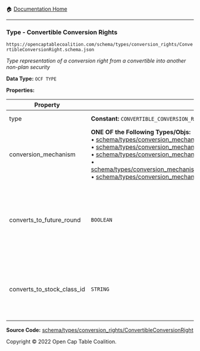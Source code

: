 :house: [Documentation Home](../../../../)

---

### Type - Convertible Conversion Rights

`https://opencaptablecoalition.com/schema/types/conversion_rights/ConvertibleConversionRight.schema.json`

_Type representation of a conversion right from a convertible into another non-plan security_

**Data Type:** `OCF TYPE`

**Properties:**

| Property                   | Type                                                                                                                                                                                                                                                                                                                                                                                                                                                                                                                                                                                                                                                                                                                                                                                                                                                    | Description                                                                                                         | Required   |
| -------------------------- | ------------------------------------------------------------------------------------------------------------------------------------------------------------------------------------------------------------------------------------------------------------------------------------------------------------------------------------------------------------------------------------------------------------------------------------------------------------------------------------------------------------------------------------------------------------------------------------------------------------------------------------------------------------------------------------------------------------------------------------------------------------------------------------------------------------------------------------------------------- | ------------------------------------------------------------------------------------------------------------------- | ---------- |
| type                       | **Constant:** `CONVERTIBLE_CONVERSION_RIGHT`                                                                                                                                                                                                                                                                                                                                                                                                                                                                                                                                                                                                                                                                                                                                                                                                            | Scalar Constant                                                                                                     | -          |
| conversion_mechanism       | **ONE OF the Following Types/Objs:**</br>&bull; [schema/types/conversion_mechanisms/SAFEConversionMechanism](../../../../schema/types/conversion_mechanisms/SAFEConversionMechanism.md)</br>&bull; [schema/types/conversion_mechanisms/NoteConversionMechanism](../../../../schema/types/conversion_mechanisms/NoteConversionMechanism.md)</br>&bull; [schema/types/conversion_mechanisms/CustomConversionMechanism](../../../../schema/types/conversion_mechanisms/CustomConversionMechanism.md)</br>&bull; [schema/types/conversion_mechanisms/PercentCapitalizationConversionMechanism](../../../../schema/types/conversion_mechanisms/PercentCapitalizationConversionMechanism.md)</br>&bull; [schema/types/conversion_mechanisms/FixedAmountConversionMechanism](../../../../schema/types/conversion_mechanisms/FixedAmountConversionMechanism.md) |                                                                                                                     | `REQUIRED` |
| converts_to_future_round   | `BOOLEAN`                                                                                                                                                                                                                                                                                                                                                                                                                                                                                                                                                                                                                                                                                                                                                                                                                                               | Is this stock class potentially convertible into a future, as-yet undetermined stock class (e.g. Founder Preferred) | -          |
| converts_to_stock_class_id | `STRING`                                                                                                                                                                                                                                                                                                                                                                                                                                                                                                                                                                                                                                                                                                                                                                                                                                                | The identifier of the existing, known stock class this stock class can convert into                                 | -          |

**Source Code:** [schema/types/conversion_rights/ConvertibleConversionRight](/../../../../../schema/types/conversion_rights/ConvertibleConversionRight.schema.json)

Copyright © 2022 Open Cap Table Coalition.
